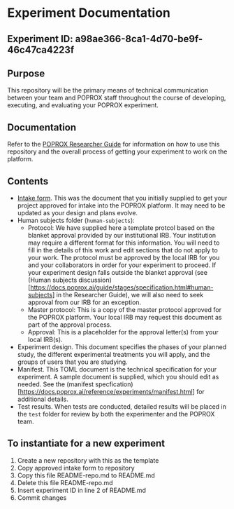 # Experiment Documentation 
## Experiment ID: a98ae366-8ca1-4d70-be9f-46c47ca4223f

## Purpose
This repository will be the primary means of technical communication between your team and POPROX staff throughout the course of developing, executing, and evaluating your POPROX experiment.

## Documentation

Refer to the [POPROX Researcher Guide](https://docs.poprox.ai/index.html) for information on how to use this repository and the overall process of getting your experiment to work on the platform.

## Contents
 
* [Intake form](https://docs.google.com/document/d/12ia6aBwVxN5lgdhDDKTvoffuwNFjQy0t/edit#heading=h.gjdgxs). This was the document that you initially supplied to get your project approved for intake into the POPROX platform. It may need to be updated as your design and plans evolve. 
* Human subjects folder (`human-subjects`):
	* Protocol: We have supplied here a template protcol based on the blanket approval provided by our institutional IRB. Your institution may require a different format for this information. You will need to fill in the details of this work and edit sections that do not apply to your work. The protocol must be approved by the local IRB for you and your collaborators in order for your experiment to proceed. If your experiment design falls outside the blanket approval (see (Human subjects discussion)[https://docs.poprox.ai/guide/stages/specification.html#human-subjects] in the Researcher Guide), we will also need to seek approval from our IRB for an exception.
	* Master protocol: This is a copy of the master protocol approved for the POPROX platform. Your local IRB may request this document as part of the approval process.
	* Approval: This is a placeholder for the approval letter(s) from your local IRB(s). 
* Experiment design. This document specifies the phases of your planned study, the different experimental treatments you will apply, and the groups of users that you are studying. 
* Manifest. This TOML document is the technical specification for your experiment. A sample document is supplied, which you should edit as needed. See the (manifest specfication)[https://docs.poprox.ai/reference/experiments/manifest.html] for additional details.
* Test results. When tests are conducted, detailed results will be placed in the `test` folder for review by both the experimenter and the POPROX team.

## To instantiate for a new experiment

1. Create a new repository with this as the template
1. Copy approved intake form to repository
1. Copy this file README-repo.md to README.md
1. Delete this file README-repo.md
1. Insert experiment ID in line 2 of README.md
1. Commit changes
